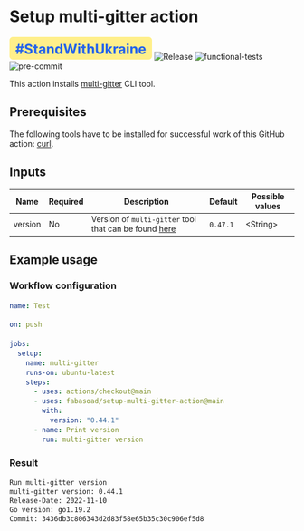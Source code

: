 # Setup multi-gitter action

[![Stand With Ukraine](https://raw.githubusercontent.com/vshymanskyy/StandWithUkraine/main/badges/StandWithUkraine.svg)](https://stand-with-ukraine.pp.ua)
![Release](https://img.shields.io/github/v/release/fabasoad/setup-multi-gitter-action?include_prereleases)
![functional-tests](https://github.com/fabasoad/setup-multi-gitter-action/actions/workflows/functional-tests.yml/badge.svg)
![pre-commit](https://github.com/fabasoad/setup-multi-gitter-action/actions/workflows/pre-commit.yml/badge.svg)

This action installs [multi-gitter](https://github.com/lindell/multi-gitter)
CLI tool.

## Prerequisites

The following tools have to be installed for successful work of this GitHub action:
[curl](https://curl.se).

## Inputs

<!-- prettier-ignore-start -->
| Name    | Required | Description                                                                                               | Default  | Possible values |
|---------|----------|-----------------------------------------------------------------------------------------------------------|----------|-----------------|
| version | No       | Version of `multi-gitter` tool that can be found [here](https://github.com/lindell/multi-gitter/releases) | `0.47.1` | &lt;String&gt;  |
<!-- prettier-ignore-end -->

## Example usage

### Workflow configuration

```yaml
name: Test

on: push

jobs:
  setup:
    name: multi-gitter
    runs-on: ubuntu-latest
    steps:
      - uses: actions/checkout@main
      - uses: fabasoad/setup-multi-gitter-action@main
        with:
          version: "0.44.1"
      - name: Print version
        run: multi-gitter version
```

### Result

```shell
Run multi-gitter version
multi-gitter version: 0.44.1
Release-Date: 2022-11-10
Go version: go1.19.2
Commit: 3436db3c806343d2d83f58e65b35c30c906ef5d8
```
